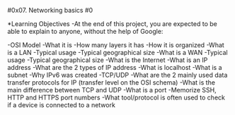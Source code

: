 #0x07. Networking basics #0

*Learning Objectives
-At the end of this project, you are expected to be able to explain to anyone, without the help of Google:

-OSI Model
-What it is
-How many layers it has
-How it is organized
-What is a LAN
-Typical usage
-Typical geographical size
-What is a WAN
-Typical usage
-Typical geographical size
-What is the Internet
-What is an IP address
-What are the 2 types of IP address
-What is localhost
-What is a subnet
-Why IPv6 was created
-TCP/UDP
-What are the 2 mainly used data transfer protocols for IP (transfer level on the OSI schema)
-What is the main difference between TCP and UDP
-What is a port
-Memorize SSH, HTTP and HTTPS port numbers
-What tool/protocol is often used to check if a device is connected to a network

